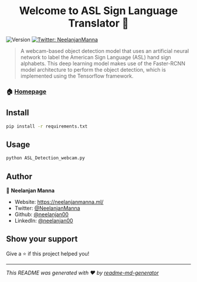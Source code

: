 <h1 align="center">Welcome to ASL Sign Language Translator 👋</h1>
<p>
  <img alt="Version" src="https://img.shields.io/badge/version-1.0-blue.svg?cacheSeconds=2592000" />
  <a href="https://twitter.com/NeelanjanManna" target="_blank">
    <img alt="Twitter: NeelanjanManna" src="https://img.shields.io/twitter/follow/NeelanjanManna.svg?style=social" />
  </a>
</p>

> A webcam-based object detection model that uses an artificial neural network to label the American Sign Language (ASL) hand sign alphabets. This deep learning model makes use of the Faster-RCNN model architecture to perform the object detection, which is implemented using the Tensorflow framework.

### 🏠 [Homepage](https://github.com/neelanjan00/ASL-Sign-Language-CV)

## Install

```sh
pip install -r requirements.txt
```

## Usage

```sh
python ASL_Detection_webcam.py
```

## Author

👤 **Neelanjan Manna**

* Website: https://neelanjanmanna.ml/
* Twitter: [@NeelanjanManna](https://twitter.com/NeelanjanManna)
* Github: [@neelanjan00](https://github.com/neelanjan00)
* LinkedIn: [@neelanjan00](https://linkedin.com/in/neelanjan00)

## Show your support

Give a ⭐️ if this project helped you!

***
_This README was generated with ❤️ by [readme-md-generator](https://github.com/kefranabg/readme-md-generator)_
